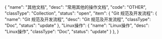{
    "name": "其他文档",
    "desc": "常用其他的操作文档",
    "code": "OTHER",
    "classType": "Collection",
    "status": "open",
    "item": {
        "Git 规范及开发流程": {
            "name": "Git 规范及开发流程",
            "desc": "Git 规范及开发流程",
            "classType": "Doc",
            "status": "update"
        },
        "Linux操作": {
            "name": "Linux操作",
            "desc": "Linux操作",
            "classType": "Doc",
            "status": "update"
        }
    },
}